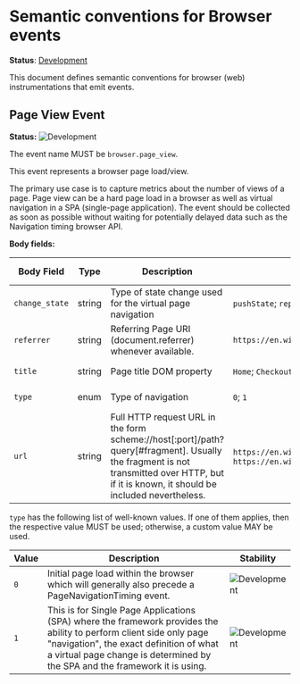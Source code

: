 <!--- Hugo front matter used to generate the website version of this page:
linkTitle: Events
--->

# Semantic conventions for Browser events

**Status**: [Development][DocumentStatus]

This document defines semantic conventions for browser (web) instrumentations
that emit events.

## Page View Event

<!-- semconv event.browser.page_view -->
<!-- NOTE: THIS TEXT IS AUTOGENERATED. DO NOT EDIT BY HAND. -->
<!-- see templates/registry/markdown/snippet.md.j2 -->
<!-- prettier-ignore-start -->
<!-- markdownlint-capture -->
<!-- markdownlint-disable -->

**Status:** ![Development](https://img.shields.io/badge/-development-blue)

The event name MUST be `browser.page_view`.

This event represents a browser page load/view.

The primary use case is to capture metrics about the number of views of a page. Page view can be a hard page load in a browser as well as virtual navigation in a SPA (single-page application). The event should be collected as soon as possible without waiting for potentially delayed data such as the Navigation timing browser API.

**Body fields:**

| Body Field  | Type | Description  | Examples  | [Requirement Level](https://opentelemetry.io/docs/specs/semconv/general/attribute-requirement-level/) | Stability |
|---|---|---|---|---|---|
| `change_state` | string | Type of state change used for the virtual page navigation | `pushState`; `replaceState` | `Recommended` | ![Development](https://img.shields.io/badge/-development-blue) |
| `referrer` | string | Referring Page URI (document.referrer) whenever available. | `https://en.wikipedia.org/wiki/Main_Page` | `Recommended` | ![Development](https://img.shields.io/badge/-development-blue) |
| `title` | string | Page title DOM property | `Home`; `Checkout` | `Recommended` | ![Development](https://img.shields.io/badge/-development-blue) |
| `type` | enum | Type of navigation | `0`; `1` | `Required` | ![Development](https://img.shields.io/badge/-development-blue) |
| `url` | string | Full HTTP request URL in the form scheme://host[:port]/path?query[#fragment]. Usually the fragment is not transmitted over HTTP, but if it is known, it should be included nevertheless. | `https://en.wikipedia.org/wiki/Main_Page`; `https://en.wikipedia.org/wiki/Main_Page#foo` | `Required` | ![Development](https://img.shields.io/badge/-development-blue) |

`type` has the following list of well-known values. If one of them applies, then the respective value MUST be used; otherwise, a custom value MAY be used.

| Value  | Description | Stability |
|---|---|---|
| `0` | Initial page load within the browser which will generally also precede a PageNavigationTiming event. | ![Development](https://img.shields.io/badge/-development-blue) |
| `1` | This is for Single Page Applications (SPA) where the framework provides the ability to perform client side only page "navigation", the exact definition of what a virtual page change is determined by the SPA and the framework it is using. | ![Development](https://img.shields.io/badge/-development-blue) |

<!-- markdownlint-restore -->
<!-- prettier-ignore-end -->
<!-- END AUTOGENERATED TEXT -->
<!-- endsemconv -->

[DocumentStatus]: https://opentelemetry.io/docs/specs/otel/document-status
